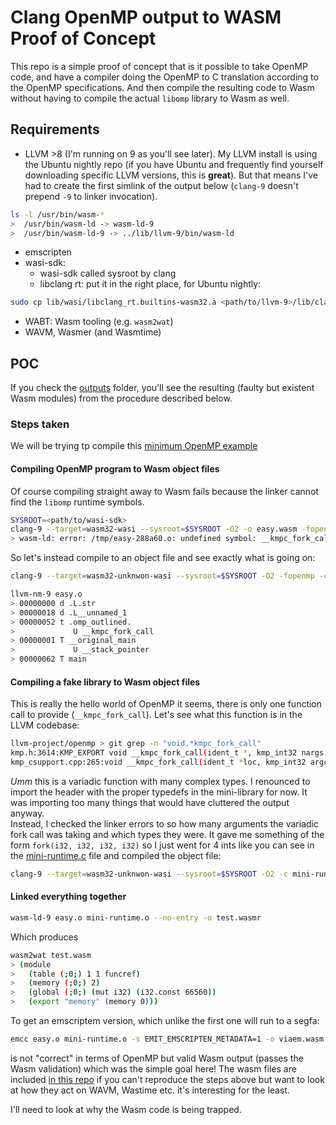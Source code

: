 # Clang OpenMP output to WASM Proof of Concept

This repo is a simple proof of concept that is it possible to take OpenMP code,
and have a compiler doing the OpenMP to C translation according to the
OpenMP specifications. And then compile the resulting code to Wasm without
having to compile the actual `libomp` library to Wasm as well.

## Requirements

* LLVM >8 (I'm running on 9 as you'll see later). My LLVM install is using the
Ubuntu nightly repo (if you have Ubuntu and frequently find yourself downloading
specific LLVM versions, this is **great**). But that means I've had to create
the first simlink of the output below (`clang-9` doesn't prepend `-9` to linker
invocation).
```bash
ls -l /usr/bin/wasm-*
>  /usr/bin/wasm-ld -> wasm-ld-9
>  /usr/bin/wasm-ld-9 -> ../lib/llvm-9/bin/wasm-ld
```
* emscripten
* wasi-sdk:
  * wasi-sdk called sysroot by clang
  * libclang rt: put it in the right place, for Ubuntu nightly:
```bash
sudo cp lib/wasi/libclang_rt.builtins-wasm32.a <path/to/llvm-9>/lib/clang/9.0.0/lib/wasi/libclang_rt.builtins-wasm32.a
```
* WABT: Wasm tooling (e.g. `wasm2wat`)
* WAVM, Wasmer (and Wasmtime)

## POC

If you check the [outputs](outputs) folder, you'll see the resulting (faulty
but existent Wasm modules) from the procedure described below.

### Steps taken

We will be trying tp compile this [minimum OpenMP example](easy.c)

#### Compiling OpenMP program to Wasm object files

Of course compiling straight away to Wasm fails because the linker cannot find
the `libomp` runtime symbols.
```bash
SYSROOT=<path/to/wasi-sdk>
clang-9 --target=wasm32-wasi --sysroot=$SYSROOT -O2 -o easy.wasm -fopenmp easy.cpp
> wasm-ld: error: /tmp/easy-288a60.o: undefined symbol: __kmpc_fork_call
```
So let's instead compile to an object file and see exactly what is going on:
```bash
clang-9 --target=wasm32-unknwon-wasi --sysroot=$SYSROOT -O2 -fopenmp -c easy.cpp

llvm-nm-9 easy.o
> 00000000 d .L.str
> 00000018 d .L__unnamed_1
> 00000052 t .omp_outlined.
>             U __kmpc_fork_call
> 00000001 T __original_main
>             U __stack_pointer
> 00000062 T main
```

#### Compiling a fake library to Wasm object files

This is really the hello world of OpenMP it seems, there is only one function
call to provide (`__kmpc_fork_call`). Let's see what this function is in the
LLVM codebase:
```bash
llvm-project/openmp > git grep -n "void.*kmpc_fork_call"                                                                                                                    
kmp.h:3614:KMP_EXPORT void __kmpc_fork_call(ident_t *, kmp_int32 nargs,
kmp_csupport.cpp:265:void __kmpc_fork_call(ident_t *loc, kmp_int32 argc, kmpc_micro microtask, ...) {
```
_Umm_ this is a variadic function with many complex types. I renounced to import
the header with the proper typedefs in the mini-library for now. It was
importing too many things that would have cluttered the output anyway.  
Instead, I checked the linker errors to so how many arguments the variadic fork
call was taking and which types they were. It gave me something of the form
`fork(i32, i32, i32, i32)` so I just went for 4 ints like you can see in the 
[mini-runtime.c](mini-runtime.c) file and compiled the object file:

```bash
clang-9 --target=wasm32-unknwon-wasi --sysroot=$SYSROOT -O2 -c mini-runtime.c
```

#### Linked everything together

```bash
wasm-ld-9 easy.o mini-runtime.o --no-entry -o test.wasmr
```

Which produces
```bash
wasm2wat test.wasm
> (module
>   (table (;0;) 1 1 funcref)
>   (memory (;0;) 2)
>   (global (;0;) (mut i32) (i32.const 66560))
>   (export "memory" (memory 0)))
```

To get an emscriptem version, which unlike the first one will run to a segfa: 
```bash
emcc easy.o mini-runtime.o -s EMIT_EMSCRIPTEN_METADATA=1 -o viaem.wasm
```

is not "correct" in terms of OpenMP but valid Wasm output (passes the Wasm
validation) which was the simple goal here! The wasm files are included
[in this repo](outputs) if you can't reproduce the steps above but want to look
at how they act on WAVM, Wastime etc. it's interesting for the least.

I'll need to look at why the Wasm code is being trapped.
